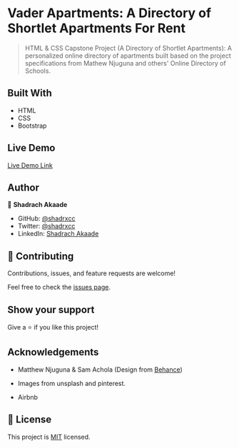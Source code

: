 # Vader Apartments: A Directory of Shortlet Apartments For Rent
> HTML & CSS Capstone Project (A Directory of Shortlet Apartments): A personalized online directory of apartments built based on the project specifications from Mathew Njuguna and others' Online Directory of Schools.
## Built With 
* HTML 
* CSS 
* Bootstrap

## Live Demo
[Live Demo Link](https://shadrxcc.github.io/Directories-of-Shortlet-Apartments/)


## Author

👤 **Shadrach Akaade**

- GitHub: [@shadrxcc](https://github.com/shadrxcc)
- Twitter: [@shadrxcc](https://twitter.com/shadrxcc)
- LinkedIn: [Shadrach Akaade](https://www.linkedin.com/in/shadrach-akaade-24a375189/)

## 🤝 Contributing

Contributions, issues, and feature requests are welcome!

Feel free to check the [issues page](https://github.com/Ademola101/Bootstrap-Milestone/issues).

## Show your support

Give a ⭐️ if you like this project!

## Acknowledgements
* Matthew Njuguna & Sam Achola (Design from [Behance](https://www.behance.net/gallery/25563385/PatashuleKE))

* Images from unsplash and pinterest.

* Airbnb

## :page_with_curl: License
This project is [MIT](https://github.com/git/git-scm.com/blob/master/MIT-LICENSE.txt) licensed.